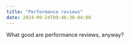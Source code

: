 ```yaml
---
title: "Performance reviews"
date: 2024-09-24T09:46:38-04:00
---
```

        
<!--{{< anchor "https://anchor.fm/bit-depth/embed/episodes/BD001-The-End-of-Professional-Photography-e1omb19/a-a8kd5pm" >}}-->

What good are performance reviews, anyway?
